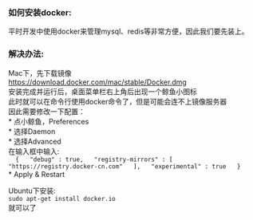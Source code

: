### 如何安装docker:
平时开发中使用docker来管理mysql、redis等非常方便，因此我们要先装上。  
### 解决办法:
Mac下，先下载镜像  
https://download.docker.com/mac/stable/Docker.dmg  
安装完成并运行后，桌面菜单栏右上角后出现一个鲸鱼小图标  
此时就可以在命令行使用docker命令了，但是可能会连不上镜像服务器  
因此需要修改一下配置：  
    * 点小鲸鱼，Preferences  
    * 选择Daemon  
    * 选择Advanced  
    在输入框中输入:  
    ```  
    {  
        "debug" : true,  
        "registry-mirrors" : [  
            "https://registry.docker-cn.com"  
        ],  
         "experimental" : true  
    }  
    ```  
    * Apply & Restart
    
Ubuntu下安装:  
```sudo apt-get install docker.io```  
就可以了